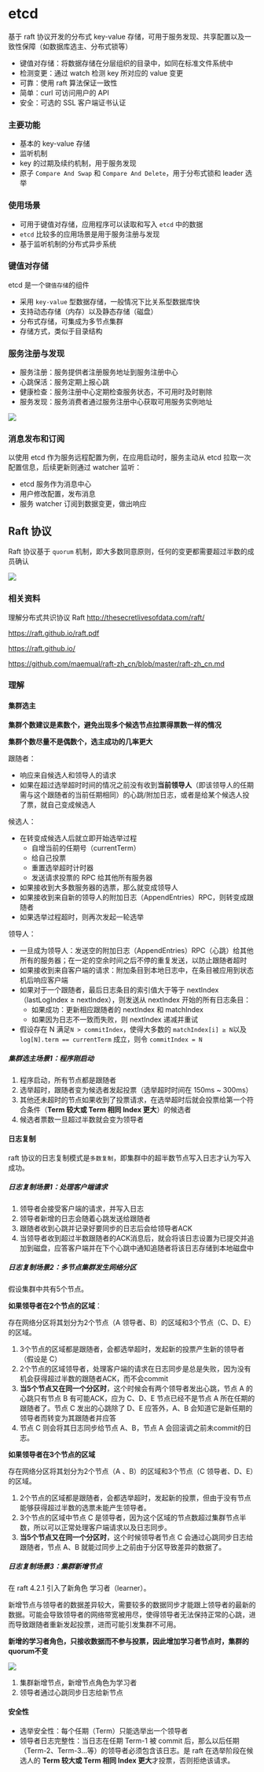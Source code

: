 # etcd 

基于 raft 协议开发的分布式 key-value 存储，可用于服务发现、共享配置以及一致性保障（如数据库选主、分布式锁等）

- 键值对存储：将数据存储在分层组织的目录中，如同在标准文件系统中
- 检测变更：通过 watch 检测 key 所对应的 value 变更
- 可靠：使用 raft 算法保证一致性
- 简单：curl 可访问用户的 API
- 安全：可选的 SSL 客户端证书认证

### 主要功能

- 基本的 key-value 存储
- 监听机制
- key 的过期及续约机制，用于服务发现
- 原子 `Compare And Swap` 和 `Compare And Delete`，用于分布式锁和 leader 选举

### 使用场景

- 可用于键值对存储，应用程序可以读取和写入 `etcd` 中的数据
- `etcd` 比较多的应用场景是用于服务注册与发现
- 基于监听机制的分布式异步系统

### 键值对存储

etcd 是一个`键值存储`的组件

- 采用 `key-value` 型数据存储，一般情况下比关系型数据库快
- 支持动态存储（内存）以及静态存储（磁盘）
- 分布式存储，可集成为多节点集群
- 存储方式，类似于目录结构

### 服务注册与发现

- 服务注册：服务提供者注册服务地址到服务注册中心
- 心跳保活：服务定期上报心跳
- 健康检查：服务注册中心定期检查服务状态，不可用时及时剔除
- 服务发现：服务消费者通过服务注册中心获取可用服务实例地址

![](5_kubernetes控制平面组件etcd.assets/image-20221018211142963.png)

### 消息发布和订阅

以使用 etcd 作为服务远程配置为例，在应用启动时，服务主动从 etcd 拉取一次配置信息，后续更新则通过 watcher 监听：

- etcd 服务作为消息中心
- 用户修改配置，发布消息
- 服务 watcher 订阅到数据变更，做出响应



## Raft 协议

Raft 协议基于 `quorum` 机制，即大多数同意原则，任何的变更都需要超过半数的成员确认

![](5_kubernetes控制平面组件etcd.assets/image-20221018234534570.png)

### 相关资料

理解分布式共识协议 Raft http://thesecretlivesofdata.com/raft/

https://raft.github.io/raft.pdf

https://raft.github.io/

https://github.com/maemual/raft-zh_cn/blob/master/raft-zh_cn.md

### 理解

#### 集群选主

**集群个数建议是素数个，避免出现多个候选节点拉票得票数一样的情况**

**集群个数尽量不是偶数个，选主成功的几率更大**

跟随者：

- 响应来自候选人和领导人的请求
- 如果在超过选举超时时间的情况之前没有收到**当前领导人**（即该领导人的任期需与这个跟随者的当前任期相同）的心跳/附加日志，或者是给某个候选人投了票，就自己变成候选人

候选人：

- 在转变成候选人后就立即开始选举过程
  - 自增当前的任期号（currentTerm）
  - 给自己投票
  - 重置选举超时计时器
  - 发送请求投票的 RPC 给其他所有服务器
- 如果接收到大多数服务器的选票，那么就变成领导人
- 如果接收到来自新的领导人的附加日志（AppendEntries）RPC，则转变成跟随者
- 如果选举过程超时，则再次发起一轮选举

领导人：

- 一旦成为领导人：发送空的附加日志（AppendEntries）RPC（心跳）给其他所有的服务器；在一定的空余时间之后不停的重复发送，以防止跟随者超时
- 如果接收到来自客户端的请求：附加条目到本地日志中，在条目被应用到状态机后响应客户端
- 如果对于一个跟随者，最后日志条目的索引值大于等于 nextIndex（lastLogIndex ≥ nextIndex），则发送从 nextIndex 开始的所有日志条目：
  - 如果成功：更新相应跟随者的 nextIndex 和 matchIndex
  - 如果因为日志不一致而失败，则 nextIndex 递减并重试
- 假设存在 N 满足`N > commitIndex`，使得大多数的 `matchIndex[i] ≥ N`以及`log[N].term == currentTerm` 成立，则令 `commitIndex = N`

##### 集群选主场景1：程序刚启动

1. 程序启动，所有节点都是跟随者
2. 选举超时，跟随者变为候选者发起投票（选举超时时间在 150ms ~ 300ms）
3. 其他还未超时的节点如果收到了投票请求，在选举超时后就会投票给第一个符合条件（**Term 较大或 Term 相同 Index 更大**）的候选者
4. 候选者票数一旦超过半数就会变为领导者

#### 日志复制

raft 协议的日志复制模式是`多数复制`，即集群中的超半数节点写入日志才认为写入成功。

##### 日志复制场景1：处理客户端请求

1. 领导者会接受客户端的请求，并写入日志
2. 领导者新增的日志会随着心跳发送给跟随者
3. 跟随者收到心跳并记录好要同步的日志后会给领导者ACK
4. 当领导者收到超过半数跟随者的ACK消息后，就会将该日志设置为已提交并追加到磁盘，应答客户端并在下个心跳中通知追随者将该日志存储到本地磁盘中

##### 日志复制场景2：多节点集群发生网络分区

假设集群中共有5个节点。

**如果领导者在2个节点的区域**：

存在网络分区将其划分为2个节点（A 领导者、B）的区域和3个节点（C、D、E）的区域。

1. 3个节点的区域都是跟随者，会都选举超时，发起新的投票产生新的领导者（假设是 C）
2. 2个节点的区域领导者，处理客户端的请求在日志同步是总是失败，因为没有机会获得超过半数的跟随者ACK，而不会commit
3. **当5个节点又在同一个分区时**，这个时候会有两个领导者发出心跳，节点 A 的心跳只有节点 B 有可能ACK，应为 C、D、E 节点已经不是节点 A 所在任期的跟随者了。节点 C 发出的心跳除了 D、E 应答外，A、B 会知道它是新任期的领导者而转变为其跟随者并应答
4. 节点 C 则会将其日志同步给节点 A、B，节点 A 会回滚调之前未commit的日志。

**如果领导者在3个节点的区域**

存在网络分区将其划分为2个节点（A 、B）的区域和3个节点（C 领导者、D、E）的区域。

1. 2个节点的区域都是跟随者，会都选举超时，发起新的投票，但由于没有节点能够获得超过半数的选票未能产生领导者。
2. 3个节点的区域中节点 C 是领导者，因为这个区域的节点数超过集群节点半数，所以可以正常处理客户端请求以及日志同步。
3. **当5个节点又在同一个分区时**，这个时候领导者节点 C 会通过心跳同步日志给跟随者，节点 A、B 就能过同步上之前由于分区导致差异的数据了。

##### 日志复制场景3：集群新增节点

在 raft 4.2.1 引入了新角色 学习者（learner）。

新增节点与领导者的数据差异较大，需要较多的数据同步才能跟上领导者的最新的数据。可能会导致领导者的网络带宽被用尽，使得领导者无法保持正常的心跳，进而导致跟随者重新发起投票，进而可能引发集群不可用。

**新增的学习者角色，只接收数据而不参与投票，因此增加学习者节点时，集群的quorum不变**

![](5_kubernetes控制平面组件etcd.assets/image-20221022162300098.png)

1. 集群新增节点，新增节点角色为学习者
2. 领导者通过心跳同步日志给新节点

#### 安全性

- 选举安全性：每个任期（Term）只能选举出一个领导者
- 领导者日志完整性：当日志在任期 Term-1 被 commit 后，那么以后任期（Term-2、Term-3...等）的领导者必须包含该日志。是 raft 在选举阶段在候选人的 **Term 较大或 Term 相同 Index 更大**才投票，否则拒绝该请求。